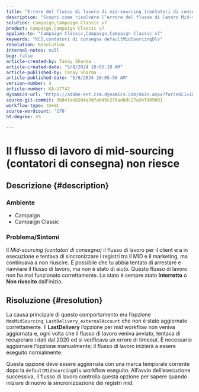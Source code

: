 ```yaml
---
title: "Errore del flusso di lavoro di mid-sourcing (contatori di consegna)"
description: "Scopri come risolvere l’errore del flusso di lavoro Mid-sourcing (contatori di consegna)."
solution: Campaign,Campaign Classic v7
product: Campaign,Campaign Classic v7
applies-to: "Campaign Classic,Campaign,Campaign Classic v7"
keywords: "KCS,contatori di consegna defaultMidSourcingDlv"
resolution: Resolution
internal-notes: null
bug: false
article-created-by: Tanay Sharma .
article-created-date: "5/8/2024 10:05:18 AM"
article-published-by: Tanay Sharma .
article-published-date: "5/8/2024 10:05:56 AM"
version-number: 4
article-number: KA-17742
dynamics-url: "https://adobe-ent.crm.dynamics.com/main.aspx?forceUCI=1&pagetype=entityrecord&etn=knowledgearticle&id=d1c5c872-220d-ef11-9f8a-6045bd026dc7"
source-git-commit: 3b843aeb204a7dfa649c270aebdc27a34f9090d1
workflow-type: tm+mt
source-wordcount: '178'
ht-degree: 4%

---
```


# Il flusso di lavoro di mid-sourcing (contatori di consegna) non riesce

## Descrizione {#description}


### <b>Ambiente</b>

- Campaign
- Campaign Classic




### <b>Problema/Sintomi</b>

Il *Mid-sourcing (contatori di consegna)* il flusso di lavoro per il client era in esecuzione e tentava di sincronizzare i registri tra il MID e il marketing, ma continuava a non riuscire. È possibile che tu abbia tentato di arrestare e riavviare il flusso di lavoro, ma non è stato di aiuto. Questo flusso di lavoro non ha mai funzionato correttamente. Lo stato è sempre stato <b>Interrotto</b> o <b>Non riuscito</b> dall&#39;inizio.


## Risoluzione {#resolution}


La causa principale di questo comportamento era l’opzione `NmsMidSourcing_LastDelivery_externalAccount` che non è stato aggiornato correttamente. Il <b>LastDelivery</b> l’opzione per mid workflow non veniva aggiornata e, ogni volta che il flusso di lavoro veniva avviato, tentava di recuperare i dati dal 2020 ed si verificava un errore di timeout. È necessario aggiornare l’opzione manualmente; il flusso di lavoro inizierà a essere eseguito normalmente.

Questa opzione deve essere aggiornata con una marca temporale corrente dopo la `defaultMidSourcingDlv` workflow eseguito. All’avvio dell’esecuzione successiva, il flusso di lavoro controlla questa opzione per sapere quando iniziare di nuovo la sincronizzazione dei registri mid.
